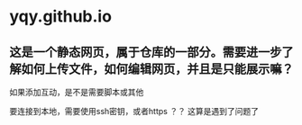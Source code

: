 # yqy.github.io
## 这是一个静态网页，属于仓库的一部分。需要进一步了解如何上传文件，如何编辑网页，并且是只能展示嘛？
如果添加互动，是不是需要脚本或其他


要连接到本地，需要使用ssh密钥，或者https ？？ 这算是遇到了问题了
